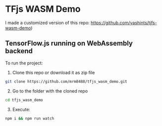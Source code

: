 # TFjs WASM Demo
I made a customized version of this repo: https://github.com/yashints/tjfs-wasm-demo)
## TensorFlow.js running on WebAssembly backend


To run the project:
1. Clone this repo or download it as zip file
```sh
git clone https://github.com/mrm8488/tfjs_wasm_demo.git
```
2. Go to the folder with the cloned repo
```sh
cd tfjs_wasm_demo
```
3. Execute:
```sh
npm i && npm run watch
```
